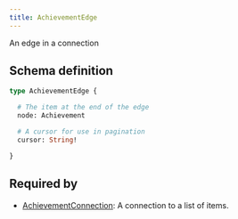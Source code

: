 ```yaml
---
title: AchievementEdge
---
```


<p>An edge in a connection</p>


## Schema definition
```graphql
type AchievementEdge {

  # The item at the end of the edge
  node: Achievement 

  # A cursor for use in pagination
  cursor: String! 

}
```
## Required by
* [AchievementConnection](graphql/schema/achievementconnection.md): A connection to a list of items.
